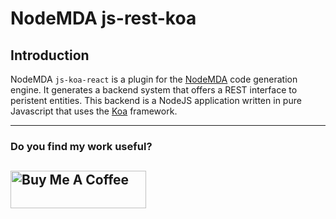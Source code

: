 # NodeMDA js-rest-koa

## Introduction

NodeMDA `js-koa-react` is a plugin for the [NodeMDA](https://github.com/joelkoz/NodeMDA) code generation engine. 
It generates a backend system that offers a REST interface to peristent entities. This backend is a NodeJS application
written in pure Javascript that uses the [Koa](https://koajs.com) framework.

---
### Do you find my work useful?

<a href="https://www.buymeacoffee.com/joelkoz" target="_blank"><img src="https://cdn.buymeacoffee.com/buttons/v2/default-yellow.png" alt="Buy Me A Coffee" style="height: 60px !important;width: 217px !important;" ></a>
---
